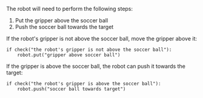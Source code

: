 

The robot will need to perform the following steps:
1. Put the gripper above the soccer ball
2. Push the soccer ball towards the target

If the robot's gripper is not above the soccer ball, move the gripper above it:

```
if check("the robot's gripper is not above the soccer ball"):
    robot.put("gripper above soccer ball")
```

If the gripper is above the soccer ball, the robot can push it towards the target:

```
if check("the robot's gripper is above the soccer ball"):
    robot.push("soccer ball towards target")
```